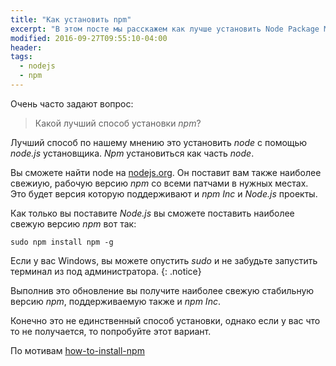 ```yaml
---
title: "Как установить npm"
excerpt: "В этом посте мы расскажем как лучше установить Node Package Manager."
modified: 2016-09-27T09:55:10-04:00
header:
tags: 
  - nodejs
  - npm
---
```


Очень часто задают вопрос:
> Какой лучший способ установки _npm_?

Лучший способ по нашему мнению это установить _node_ с помощью _node.js_ установщика.
_Npm_ установиться как часть _node_.

Вы сможете найти node на [nodejs.org](nodejs.org). Он поставит вам также наиболее свежиую, рабочую
версию _npm_ со всеми патчами в нужных местах. Это будет версия которую поддерживают и _npm Inc_ и _Node.js_ проекты.

Как только вы поставите _Node.js_ вы сможете поставить наиболее свежую версию _npm_ вот так:

```
sudo npm install npm -g
```

Если у вас Windows, вы можете опустить _sudo_ и не забудьте запустить терминал из под администратора.
{: .notice}

Выполнив это обновление вы получите наиболее свежую стабильную версию _npm_, поддерживаемую также и _npm Inc_.

Конечно это не единственный способ установки, однако если у вас что то не получается, то попробуйте этот вариант.

По мотивам [how-to-install-npm](http://blog.npmjs.org/post/85484771375/how-to-install-npm)
